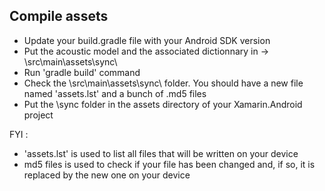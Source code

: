 ## Compile assets

- Update your build.gradle file with your Android SDK version
- Put the acoustic model and the associated dictionnary in -> \src\main\assets\sync\
- Run 'gradle build' command
- Check the \src\main\assets\sync\ folder. You should have a new file named 'assets.lst' and a bunch of .md5 files
- Put the \sync folder in the assets directory of your Xamarin.Android project

FYI : 
- 'assets.lst' is used to list all files that will be written on your device
- md5 files is used to check if your file has been changed and, if so, it is replaced by the new one on your device
